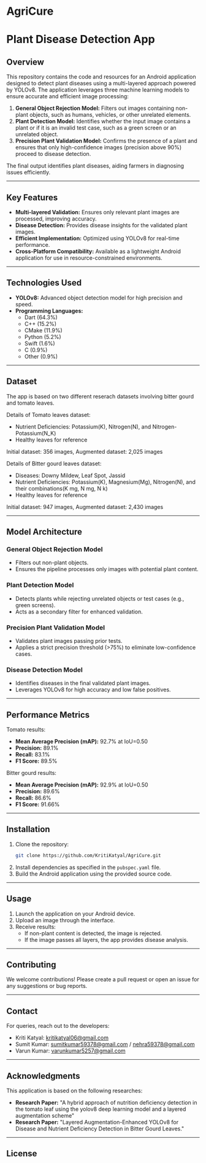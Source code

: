 # AgriCure
# Plant Disease Detection App

## Overview

This repository contains the code and resources for an Android application designed to detect plant diseases using a multi-layered approach powered by YOLOv8. The application leverages three machine learning models to ensure accurate and efficient image processing:

1. **General Object Rejection Model:** Filters out images containing non-plant objects, such as humans, vehicles, or other unrelated elements.
2. **Plant Detection Model:** Identifies whether the input image contains a plant or if it is an invalid test case, such as a green screen or an unrelated object.
3. **Precision Plant Validation Model:** Confirms the presence of a plant and ensures that only high-confidence images (precision above 90%) proceed to disease detection.

The final output identifies plant diseases, aiding farmers in diagnosing issues efficiently.

---

## Key Features

- **Multi-layered Validation:** Ensures only relevant plant images are processed, improving accuracy.
- **Disease Detection:** Provides disease insights for the validated plant images.
- **Efficient Implementation:** Optimized using YOLOv8 for real-time performance.
- **Cross-Platform Compatibility:** Available as a lightweight Android application for use in resource-constrained environments.

---

## Technologies Used

- **YOLOv8:** Advanced object detection model for high precision and speed.
- **Programming Languages:**
  - Dart (64.3%)
  - C++ (15.2%)
  - CMake (11.9%)
  - Python (5.2%)
  - Swift (1.6%)
  - C (0.9%)
  - Other (0.9%)

---

## Dataset

The app is based on two different reserach datasets involving bitter gourd and tomato leaves.

Details of Tomato leaves dataset: 
- Nutrient Deficiencies: Potassium(K), Nitrogen(N), and Nitrogen-Potassium(N_K) 
- Healthy leaves for reference

Initial dataset: 356 images,
Augmented dataset: 2,025 images

Details of Bitter gourd leaves dataset:
- Diseases: Downy Mildew, Leaf Spot, Jassid
- Nutrient Deficiencies: Potassium(K), Magnesium(Mg), Nitrogen(N), and their combinations(K mg, N mg, N k)
- Healthy leaves for reference

Initial dataset: 947 images,
Augmented dataset: 2,430 images

---

## Model Architecture

### General Object Rejection Model
- Filters out non-plant objects.
- Ensures the pipeline processes only images with potential plant content.

### Plant Detection Model
- Detects plants while rejecting unrelated objects or test cases (e.g., green screens).
- Acts as a secondary filter for enhanced validation.

### Precision Plant Validation Model
- Validates plant images passing prior tests.
- Applies a strict precision threshold (>75%) to eliminate low-confidence cases.

### Disease Detection Model
- Identifies diseases in the final validated plant images.
- Leverages YOLOv8 for high accuracy and low false positives.

---

## Performance Metrics
Tomato results:
- **Mean Average Precision (mAP):** 92.7% at IoU=0.50
- **Precision:** 89.1%
- **Recall:** 83.1%
- **F1 Score:** 89.5%

Bitter gourd results:
- **Mean Average Precision (mAP):** 92.9% at IoU=0.50
- **Precision:** 89.6%
- **Recall:** 86.6%
- **F1 Score:** 91.66%

---

## Installation

1. Clone the repository:
   ```bash
   git clone https://github.com/KritiKatyal/AgriCure.git
   ```
2. Install dependencies as specified in the `pubspec.yaml` file.
3. Build the Android application using the provided source code.

---

## Usage

1. Launch the application on your Android device.
2. Upload an image through the interface.
3. Receive results:
   - If non-plant content is detected, the image is rejected.
   - If the image passes all layers, the app provides disease analysis.

---

## Contributing

We welcome contributions! Please create a pull request or open an issue for any suggestions or bug reports.

---

## Contact

For queries, reach out to the developers:
- Kriti Katyal: kritikatyal06@gmail.com
- Sumit Kumar: sumitkumar59378@gmail.com / nehra59378@gmail.com
- Varun Kumar: varunkumar5257@gmail.com

---

## Acknowledgments
This application is based on the following researches:

- **Research Paper:** "A hybrid approach of nutrition deficiency detection in the tomato leaf using the yolov8 deep learning model and a layered augmentation scheme"
- **Research Paper:** "Layered Augmentation-Enhanced YOLOv8 for Disease and Nutrient Deficiency Detection in Bitter Gourd Leaves."
---

## License



